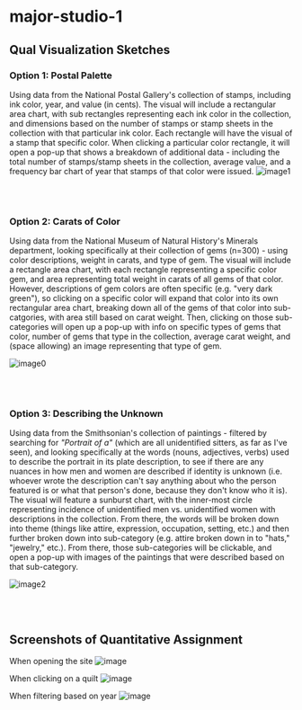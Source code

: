 # major-studio-1

## Qual Visualization Sketches

### Option 1: Postal Palette 
Using data from the National Postal Gallery's collection of stamps, including ink color, year, and value (in cents).
The visual will include a rectangular area chart, with sub rectangles representing each ink color in the collection, and dimensions based on the number of stamps or stamp sheets in the collection with that particular ink color. Each rectangle will have the visual of a stamp that specific color. When clicking a particular color rectangle, it will open a pop-up that shows a breakdown of additional data - including the total number of stamps/stamp sheets in the collection, average value, and a frequency bar chart of year that stamps of that color were issued.
![image1](https://github.com/user-attachments/assets/36e97e37-da78-4bcb-b41f-06778a00cbcf)

<br></br>
### Option 2: Carats of Color
Using data from the National Museum of Natural History's Minerals department, looking specifically at their collection of gems (n=300) - using color descriptions, weight in carats, and type of gem. The visual will include a rectangle area chart, with each rectangle representing a specific color gem, and area representing total weight in carats of all gems of that color. However, descriptions of gem colors are often specific (e.g. "very dark green"), so clicking on a specific color will expand that color into its own rectangular area chart, breaking down all of the gems of that color into sub-catgories, with area still based on carat weight. Then, clicking on those sub-categories will open up a pop-up with info on specific types of gems that color, number of gems that type in the collection, average carat weight, and (space allowing) an image representing that type of gem. 

![image0](https://github.com/user-attachments/assets/9f88c75e-fada-4eec-9cc6-ba1d0d11b7e1)

<br></br>
### Option 3: Describing the Unknown
Using data from the Smithsonian's collection of paintings - filtered by searching for <i>"Portrait of a" </i> (which are all unidentified sitters, as far as I've seen), and looking specifically at the words (nouns, adjectives, verbs) used to describe the portrait in its plate description, to see if there are any nuances in how men and women are described if identity is unknown (i.e. whoever wrote the description can't say anything about who the person featured is or what that person's done, because they don't know who it is). The visual will feature a sunburst chart, with the inner-most circle representing incidence of unidentified men vs. unidentified women with descriptions in the collection. From there, the words will be broken down into theme (things like attire, expression, occupation, setting, etc.) and then further broken down into sub-category (e.g. attire broken down in to "hats," "jewelry," etc.). From there, those sub-categories will be clickable, and open a pop-up with images of the paintings that were described based on that sub-category.

![image2](https://github.com/user-attachments/assets/388e0871-be05-4c6a-b96b-3d3358c94237)

<br></br>
## Screenshots of Quantitative Assignment
When opening the site
![image](https://github.com/user-attachments/assets/431434e5-bd88-47f4-a45a-54879da9f776)

When clicking on a quilt
![image](https://github.com/user-attachments/assets/173d1f30-eff8-4b00-8390-170249cb41e8)

When filtering based on year
![image](https://github.com/user-attachments/assets/6ee92768-e4eb-416f-ae8e-52cf453bfc38)
